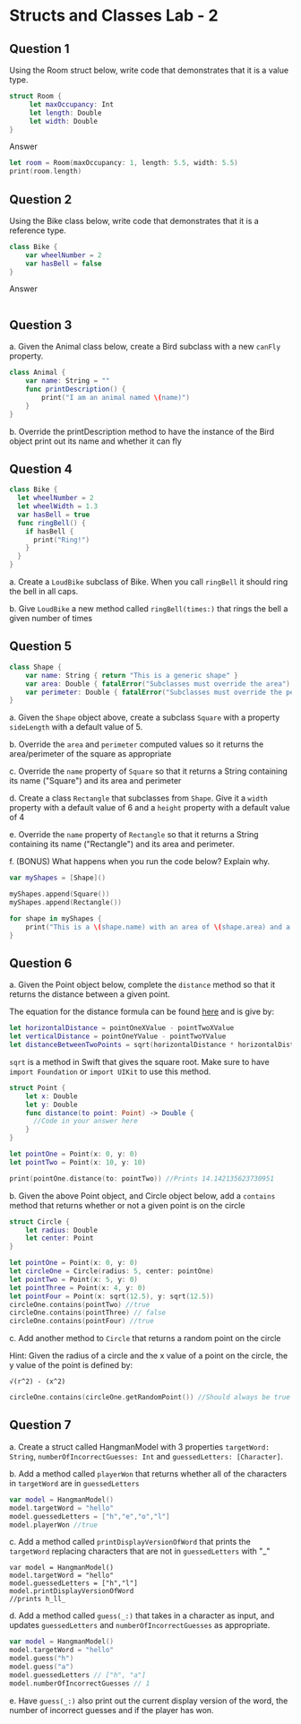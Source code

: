 # Structs and Classes Lab - 2


## Question 1

Using the Room struct below, write code that demonstrates that it is a value type.

```swift
struct Room {
     let maxOccupancy: Int
     let length: Double
     let width: Double
}
```
Answer
```swift
let room = Room(maxOccupancy: 1, length: 5.5, width: 5.5)
print(room.length)
```
## Question 2

Using the Bike class below, write code that demonstrates that it is a reference type.

```swift
class Bike {
    var wheelNumber = 2
    var hasBell = false
}
```
Answer
```swift

```

## Question 3

a. Given the Animal class below, create a Bird subclass with a new `canFly` property.

```swift
class Animal {
    var name: String = ""
    func printDescription() {
        print("I am an animal named \(name)")
    }
}
```

b. Override the printDescription method to have the instance of the Bird object print out its name and whether it can fly


## Question 4

```swift
class Bike {
  let wheelNumber = 2
  let wheelWidth = 1.3
  var hasBell = true
  func ringBell() {
    if hasBell {
      print("Ring!")
    }
  }
}
```


a. Create a `LoudBike` subclass of Bike.  When you call `ringBell` it should ring the bell in all caps.

b. Give `LoudBike` a new method called `ringBell(times:)` that rings the bell a given number of times


## Question 5

```swift
class Shape {
    var name: String { return "This is a generic shape" }
    var area: Double { fatalError("Subclasses must override the area") }
    var perimeter: Double { fatalError("Subclasses must override the perimeter") }
}
```

a. Given the `Shape` object above, create a subclass `Square` with a property `sideLength` with a default value of 5.

b. Override the `area` and `perimeter` computed values so it returns the area/perimeter of the square as appropriate

c. Override the `name` property of `Square` so that it returns a String containing its name ("Square") and its area and perimeter

d. Create a class `Rectangle` that subclasses from `Shape`.  Give it a `width` property with a default value of 6 and a `height` property with a default value of 4

e. Override the `name` property of `Rectangle` so that it returns a String containing its name ("Rectangle") and its area and perimeter.

f. (BONUS) What happens when you run the code below?  Explain why.

```swift
var myShapes = [Shape]()

myShapes.append(Square())
myShapes.append(Rectangle())

for shape in myShapes {
    print("This is a \(shape.name) with an area of \(shape.area) and a perimeter of \(shape.perimeter)")
}
```

## Question 6

a. Given the Point object below, complete the `distance` method so that it returns the distance between a given point.

The equation for the distance formula can be found [here](https://www.mathsisfun.com/algebra/distance-2-points.html) and is give by:

```swift
let horizontalDistance = pointOneXValue - pointTwoXValue
let verticalDistance = pointOneYValue - pointTwoYValue
let distanceBetweenTwoPoints = sqrt(horizontalDistance * horizontalDistance + verticalDistance * verticalDistance)
```

`sqrt` is a method in Swift that gives the square root.  Make sure to have `import Foundation` or `import UIKit` to use this method.

```swift
struct Point {
    let x: Double
    let y: Double
    func distance(to point: Point) -> Double {
      //Code in your answer here
    }
}

let pointOne = Point(x: 0, y: 0)
let pointTwo = Point(x: 10, y: 10)

print(pointOne.distance(to: pointTwo)) //Prints 14.142135623730951
```


b. Given the above Point object, and Circle object below, add a `contains` method that returns whether or not a given point is on the circle

```swift
struct Circle {
    let radius: Double
    let center: Point
}

let pointOne = Point(x: 0, y: 0)
let circleOne = Circle(radius: 5, center: pointOne)
let pointTwo = Point(x: 5, y: 0)
let pointThree = Point(x: 4, y: 0)
let pointFour = Point(x: sqrt(12.5), y: sqrt(12.5))
circleOne.contains(pointTwo) //true
circleOne.contains(pointThree) // false
circleOne.contains(pointFour) //true
```

c. Add another method to `Circle` that returns a random point on the circle

Hint: Given the radius of a circle and the x value of a point on the circle, the y value of the point is defined by:

```
√(r^2) - (x^2)
```

```swift
circleOne.contains(circleOne.getRandomPoint()) //Should always be true
```


## Question 7

a. Create a struct called HangmanModel with 3 properties `targetWord: String`, `numberOfIncorrectGuesses: Int` and `guessedLetters: [Character]`.

b. Add a method called `playerWon` that returns whether all of the characters in `targetWord` are in `guessedLetters`

```swift
var model = HangmanModel()
model.targetWord = "hello"
model.guessedLetters = ["h","e","o","l"]
model.playerWon //true
```

c. Add a method called `printDisplayVersionOfWord` that prints the `targetWord` replacing characters that are not in `guessedLetters` with "\_"

```
var model = HangmanModel()
model.targetWord = "hello"
model.guessedLetters = ["h","l"]
model.printDisplayVersionOfWord
//prints h_ll_
```

d. Add a method called `guess(_:)` that takes in a character as input, and updates `guessedLetters` and `numberOfIncorrectGuesses` as appropriate.

```swift
var model = HangmanModel()
model.targetWord = "hello"
model.guess("h")
model.guess("a")
model.guessedLetters // ["h", "a"]
model.numberOfIncorrectGuesses // 1
```

e. Have `guess(_:)` also print out the current display version of the word, the number of incorrect guesses and if the player has won.
